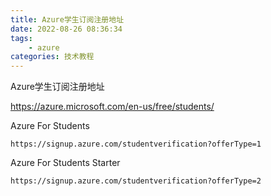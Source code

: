 ```yaml
---
title: Azure学生订阅注册地址
date: 2022-08-26 08:36:34
tags:
    - azure
categories: 技术教程
---
```

Azure学生订阅注册地址
<!--more-->
https://azure.microsoft.com/en-us/free/students/

Azure For Students
```
https://signup.azure.com/studentverification?offerType=1
```
Azure For Students Starter
```
https://signup.azure.com/studentverification?offerType=2
```